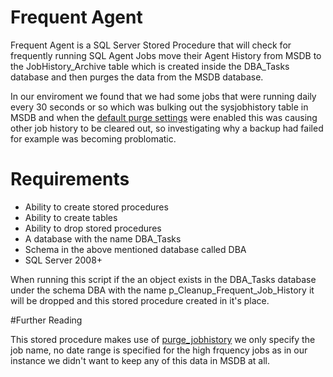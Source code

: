 # Frequent Agent

Frequent Agent is a SQL Server Stored Procedure that will check for frequently running SQL Agent Jobs move their Agent History from MSDB to the JobHistory_Archive table which is created inside the DBA_Tasks database and then purges the data from the MSDB database. 

In our enviroment we found that we had some jobs that were running daily every 30 seconds or so which was bulking out the sysjobhistory table in MSDB and when the [default purge settings](https://blog.sqlauthority.com/2014/02/27/sql-server-dude-where-is-the-sql-agent-job-history-notes-from-the-field-017/) were enabled this was causing other job history to be cleared out, so investigating why a backup had failed for example was becoming problomatic.

# Requirements

* Ability to create stored procedures
* Ability to create tables
* Ability to drop stored procedures
* A database with the name DBA_Tasks
* Schema in the above mentioned database called DBA
* SQL Server 2008+

When running this script if the an object exists in the DBA_Tasks database under the schema DBA with the name p_Cleanup_Frequent_Job_History it will be dropped and this stored procedure created in it's place.

#Further Reading 

This stored procedure makes use of [purge_jobhistory](https://docs.microsoft.com/en-us/sql/relational-databases/system-stored-procedures/sp-purge-jobhistory-transact-sql?view=sql-server-2017) we only specify the job name, no date range is specified for the high frquency jobs as in our instance we didn't want to keep any of this data in MSDB at all.